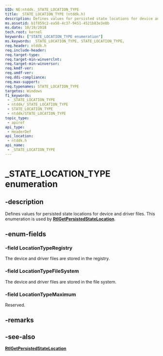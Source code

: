 ```yaml
---
UID: NE:ntddk._STATE_LOCATION_TYPE
title: _STATE_LOCATION_TYPE (ntddk.h)
description: Defines values for persisted state locations for device and driver files.
ms.assetid: b1f859c2-ea58-4c37-9451-4521b83e3e8b
ms.date: 10/19/2018
tech.root: kernel
keywords: ["STATE_LOCATION_TYPE enumeration"]
ms.keywords: _STATE_LOCATION_TYPE, STATE_LOCATION_TYPE,
req.header: ntddk.h
req.include-header: 
req.target-type: 
req.target-min-winverclnt: 
req.target-min-winversvr: 
req.kmdf-ver: 
req.umdf-ver: 
req.ddi-compliance: 
req.max-support: 
req.typenames: STATE_LOCATION_TYPE
targetos: Windows
f1_keywords:
 - _STATE_LOCATION_TYPE
 - ntddk/_STATE_LOCATION_TYPE
 - STATE_LOCATION_TYPE
 - ntddk/STATE_LOCATION_TYPE
topic_type:
 - apiref
api_type:
 - HeaderDef
api_location:
 - ntddk.h
api_name:
 - _STATE_LOCATION_TYPE
---
```


# _STATE_LOCATION_TYPE enumeration


## -description

Defines values for persisted state locations for device and driver files. This enumeration is used by [**RtlGetPersistedStateLocation**](nf-ntddk-rtlgetpersistedstatelocation.md).

## -enum-fields

### -field LocationTypeRegistry

The device and driver files are stored in the registry.

### -field LocationTypeFileSystem

The device and driver files are stored in the file system.

### -field LocationTypeMaximum

Reserved.

## -remarks

## -see-also

[**RtlGetPersistedStateLocation**](nf-ntddk-rtlgetpersistedstatelocation.md)


